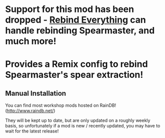 # Support for this mod has been dropped - [Rebind Everything](https://github.com/forthbridge/rebind-everything) can handle rebinding Spearmaster, and much more!

# Provides a Remix config to rebind Spearmaster's spear extraction!

## Manual Installation
You can find most workshop mods hosted on RainDB! (http://www.raindb.net/)
  
  They will be kept up to date, but are only updated on a roughly weekly basis, so unfortunately if a mod is new / recently updated, you may have to wait for the latest release!

